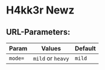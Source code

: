 # H4kk3r Newz

## URL-Parameters:
|Param|Values|Default|
|-|-|-|
|```mode=``` | ```mild``` or ```heavy``` | ```mild``` |